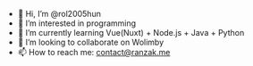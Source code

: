 - 👋 Hi, I’m @rol2005hun
- 👀 I’m interested in programming
- 🌱 I’m currently learning Vue(Nuxt) + Node.js + Java + Python
- 💞️ I’m looking to collaborate on Wolimby
- 📫 How to reach me: contact@ranzak.me

<!---
rol2005hun/rol2005hun is a ✨ special ✨ repository because its `README.md` (this file) appears on your GitHub profile.
You can click the Preview link to take a look at your changes.
--->
